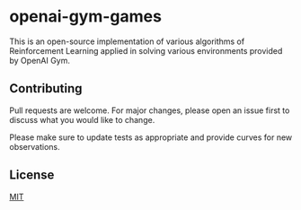 # openai-gym-games

This is an open-source implementation of various algorithms of Reinforcement Learning applied in solving various environments provided by OpenAI Gym.


## Contributing
Pull requests are welcome. For major changes, please open an issue first to discuss what you would like to change.

Please make sure to update tests as appropriate and provide curves for new observations.


## License
[MIT](../../LICENCE)
